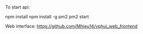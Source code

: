 To start api:

npm install
npm install -g pm2
pm2 start

Web interface: https://github.com/Mhieu14/vphui_web_frontend
